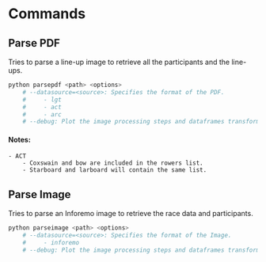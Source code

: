 # Commands
## Parse PDF
Tries to parse a line-up image to retrieve all the participants and the line-ups.
```sh
python parsepdf <path> <options>
    # --datasource=<source>: Specifies the format of the PDF.
    #     - lgt
    #     - act
    #     - arc
    # --debug: Plot the image processing steps and dataframes transformations done.
```
#### Notes:
    - ACT 
        - Coxswain and bow are included in the rowers list.
        - Starboard and larboard will contain the same list.
## Parse Image
Tries to parse an Inforemo image to retrieve the race data and participants.
```sh
python parseimage <path> <options>
    # --datasource=<source>: Specifies the format of the Image.
    #     - inforemo
    # --debug: Plot the image processing steps and dataframes transformations done.
```
